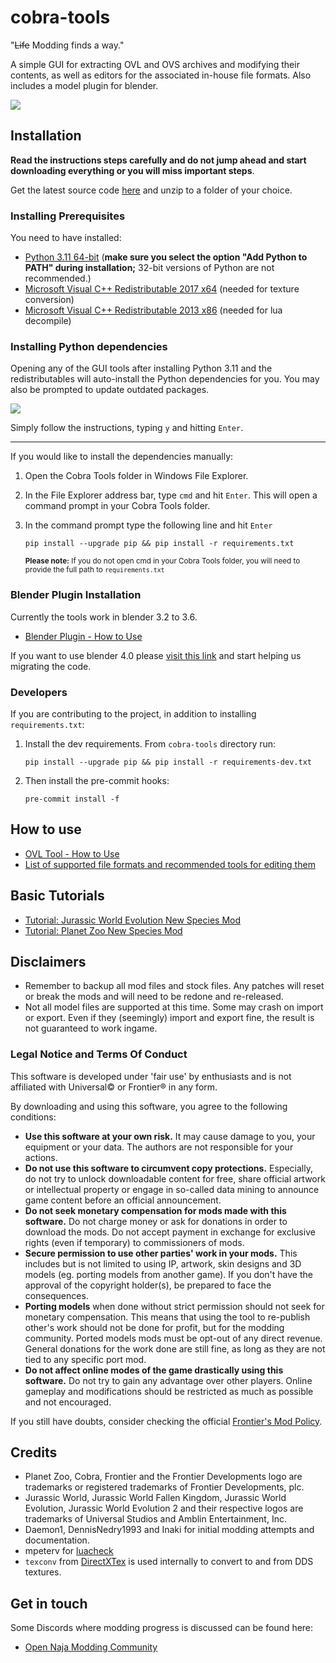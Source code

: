 # cobra-tools
"~~Life~~ Modding finds a way."

A simple GUI for extracting OVL and OVS archives and modifying their contents, as well as editors for the associated in-house file formats. Also includes a model plugin for blender.

<img src="https://i.imgur.com/lI0bMaY.png">

## Installation

**Read the instructions steps carefully and do not jump ahead and start downloading everything or you will miss important steps**.

Get the latest source code [here](https://github.com/OpenNaja/cobra-tools/archive/master.zip) and unzip to a folder of your choice. 

### Installing Prerequisites

You need to have installed:
- [Python 3.11 64-bit](https://www.python.org/downloads/windows/) (**make sure you select the option "Add Python to PATH" during installation;** 32-bit versions of Python are not recommended.)
- [Microsoft Visual C++ Redistributable 2017 x64](https://aka.ms/vs/15/release/vc_redist.x64.exe) (needed for texture conversion)
- [Microsoft Visual C++ Redistributable 2013 x86](https://aka.ms/highdpimfc2013x86enu) (needed for lua decompile)


### Installing Python dependencies

Opening any of the GUI tools after installing Python 3.11 and the redistributables will auto-install the Python dependencies for you. You may also be prompted to update outdated packages.

<img src="https://i.imgur.com/QWSq4vA.png">

Simply follow the instructions, typing `y` and hitting `Enter`.

---

If you would like to install the dependencies manually:

1. Open the Cobra Tools folder in Windows File Explorer.
2. In the File Explorer address bar, type `cmd` and hit `Enter`. This will open a command prompt in your Cobra Tools folder.
3. In the command prompt type the following line and hit `Enter`

    ```
    pip install --upgrade pip && pip install -r requirements.txt
    ```
    <sup>**Please note:** If you do not open cmd in your Cobra Tools folder, you will need to provide the full path to `requirements.txt`</sup>

### Blender Plugin Installation

Currently the tools work in blender 3.2 to 3.6.
- [Blender Plugin - How to Use](https://github.com/OpenNaja/cobra-tools/wiki/Blender-Plugin---How-to-Use)

If you want to use blender 4.0 please [visit this link](https://wiki.blender.org/wiki/Reference/Release_Notes/4.0/Python_API#Breaking_changes) and start helping us migrating the code. 


### Developers

If you are contributing to the project, in addition to installing `requirements.txt`:

1. Install the dev requirements. From `cobra-tools` directory run:
    ```
    pip install --upgrade pip && pip install -r requirements-dev.txt
    ```
2. Then install the pre-commit hooks:
    
    ```
    pre-commit install -f
    ```

## How to use
- [OVL Tool - How to Use](https://github.com/OpenNaja/cobra-tools/wiki/OVL-Tool---How-to-Use)
- [List of supported file formats and recommended tools for editing them](https://github.com/OpenNaja/cobra-tools/wiki/Supported-Archive-Content-File-Formats)

## Basic Tutorials
- [Tutorial: Jurassic World Evolution New Species Mod](https://www.youtube.com/watch?v=8qMIBo-7n1A)
- [Tutorial: Planet Zoo New Species Mod](https://www.youtube.com/watch?v=cBauGq4Y1ao)


## Disclaimers
- Remember to backup all mod files and stock files. Any patches will reset or break the mods and will need to be redone and re-released. 
- Not all model files are supported at this time. Some may crash on import or export. Even if they (seemingly) import and export fine, the result is not guaranteed to work ingame.


### Legal Notice and Terms Of Conduct
This software is developed under 'fair use' by enthusiasts and is not affiliated with Universal© or Frontier® in any form.

By downloading and using this software, you agree to the following conditions:
- **Use this software at your own risk.** It may cause damage to you, your equipment or your data. The authors are not responsible for your actions.
- **Do not use this software to circumvent copy protections.** Especially, do not try to unlock downloadable content for free, share official artwork or intellectual property or engage in so-called data mining to announce game content before an official announcement.
- **Do not seek monetary compensation for mods made with this software.** Do not charge money or ask for donations in order to download the mods. Do not accept payment in exchange for exclusive rights (even if temporary) to commissioners of mods.
- **Secure permission to use other parties' work in your mods.** This includes but is not limited to using IP, artwork, skin designs and 3D models (eg. porting models from another game). If you don't have the approval of the copyright holder(s), be prepared to face the consequences.
- **Porting models** when done without strict permission should not seek for monetary compensation. This means that using the tool to re-publish other's work should not be done for profit, but for the modding community. Ported models mods must be opt-out of any direct revenue. General donations for the work done are still fine, as long as they are not tied to any specific port mod.
- **Do not affect online modes of the game drastically using this software.** Do not try to gain any advantage over other players. Online gameplay and modifications should be restricted as much as possible and not encouraged.

If you still have doubts, consider checking the official [Frontier's Mod Policy](https://workshop.frontierstore.net/mod-policy).

## Credits
- Planet Zoo, Cobra, Frontier and the Frontier Developments logo are trademarks or registered trademarks of Frontier Developments, plc.
- Jurassic World, Jurassic World Fallen Kingdom, Jurassic World Evolution, Jurassic World Evolution 2 and their respective logos are trademarks of Universal Studios and Amblin Entertainment, Inc.
- Daemon1, DennisNedry1993 and Inaki for initial modding attempts and documentation.
- mpeterv for [luacheck](https://github.com/mpeterv/luacheck)
- `texconv` from [DirectXTex](https://github.com/microsoft/DirectXTex) is used internally to convert to and from DDS textures.

## Get in touch
Some Discords where modding progress is discussed can be found here:

- [Open Naja Modding Community](https://discord.gg/Su4jXKk)
